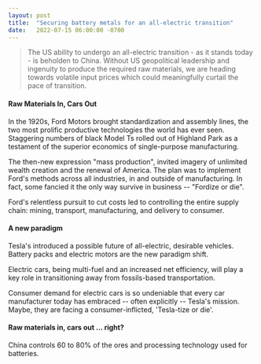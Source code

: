 ```yaml
--- 
layout: post
title:  "Securing battery metals for an all-electric transition"
date:   2022-07-15 06:00:00 -0700
---
```


> The US ability to undergo an all-electric transition - as it stands today - is beholden to China. Without US geopolitical leadership and ingenuity to produce the required raw materials, we are heading towards volatile input prices which could meaningfully curtail the pace of transition.

#### Raw Materials In, Cars Out 

In the 1920s, Ford Motors brought standardization and assembly lines, the two most prolific productive technologies the world has ever seen. Staggering numbers of black Model Ts rolled out of Highland Park as a testament of the superior economics of single-purpose manufacturing.

The then-new expression "mass production", invited imagery of unlimited wealth creation and the renewal of America. The plan was to implement Ford's methods across all industries, in and outside of manufacturing. In fact, some fancied it the only way survive in business -- "Fordize or die".

Ford's relentless pursuit to cut costs led to controlling the entire supply chain: mining, transport, manufacturing, and delivery to consumer.  

#### A new paradigm

Tesla's introduced a possible future of all-electric, desirable vehicles. 
Battery packs and electric motors are the new paradigm shift. 

Electric cars, being multi-fuel and an increased net efficiency, will play a key role in transitioning away from fossils-based transportation. 

Consumer demand for electric cars is so undeniable that every car manufacturer today has embraced -- often explicitly -- Tesla's mission. Maybe, they are facing a consumer-inflicted, 'Tesla-tize or die'.

#### Raw materials in, cars out ... right? 

China controls 60 to 80% of the ores and processing technology used for batteries.
